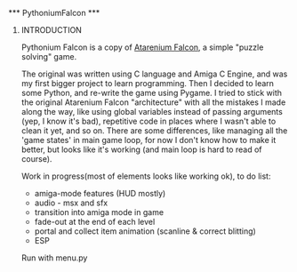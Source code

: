 *** PythoniumFalcon ***

1. INTRODUCTION

    Pythonium Falcon is a copy of [Atarenium Falcon](https://github.com/Last-Minute-Creations/AtareniumFalcon), a simple "puzzle solving" game. 
   
    The original was written using C language and Amiga C Engine, and was my first bigger project to learn programming. 
    Then I decided to learn some Python, and re-write the game using Pygame. I tried to stick with the original Atarenium Falcon "architecture" with all the mistakes I made along the way, like using global variables instead of passing arguments (yep, I know it's bad), repetitive code in places where I wasn't able to clean it yet, and so on. There are some differences, like managing all the 'game states' in main game loop, for now I don't know how to make it better, but looks like it's working (and main loop is hard to read of course).

    Work in progress(most of elements looks like working ok), to do list:

    * amiga-mode features (HUD mostly)
    * audio - msx and sfx
    * transition into amiga mode in game
    * fade-out at the end of each level
    * portal and collect item animation (scanline & correct blitting)
    * ESP

    Run with menu.py


